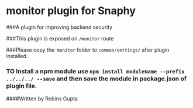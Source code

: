 # monitor plugin for Snaphy


###A plugin for improving backend security

###This plugin is exposed on  `/monitor` route

###Please copy the` monitor` folder to `common/settings/` after plugin installed.

### TO Install a npm module use `npm install moduleName --prefix ../../../ --save` and then save the module in package.json of plugin file.


####Written by Robins Gupta

